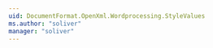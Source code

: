 ```yaml
---
uid: DocumentFormat.OpenXml.Wordprocessing.StyleValues
ms.author: "soliver"
manager: "soliver"
---
```

